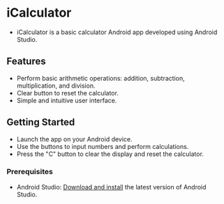 # iCalculator
- iCalculator is a basic calculator Android app developed using Android Studio.

## Features
- Perform basic arithmetic operations: addition, subtraction, multiplication, and division.
- Clear button to reset the calculator.
- Simple and intuitive user interface.

## Getting Started
- Launch the app on your Android device.
- Use the buttons to input numbers and perform calculations.
- Press the "C" button to clear the display and reset the calculator.

### Prerequisites
- Android Studio: [Download and install](https://developer.android.com/studio) the latest version of Android Studio.

